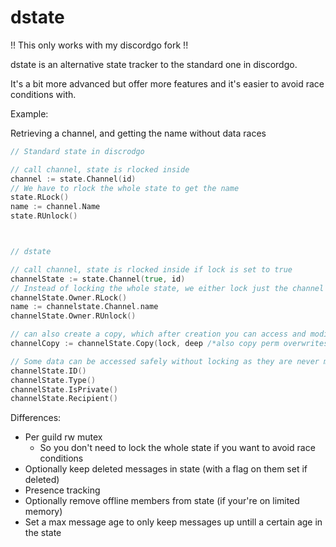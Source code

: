 # dstate

!! This only works with my discordgo fork !!

dstate is an alternative state tracker to the standard one in discordgo.

It's a bit more advanced but offer more features and it's easier to avoid race conditions with.

Example:

Retrieving a channel, and getting the name without data races
```go
// Standard state in discrodgo

// call channel, state is rlocked inside
channel := state.Channel(id)
// We have to rlock the whole state to get the name
state.RLock()
name := channel.Name
state.RUnlock()



// dstate

// call channel, state is rlocked inside if lock is set to true
channelState := state.Channel(true, id)
// Instead of locking the whole state, we either lock just the channel if it's a private channel, or the parent guild
channelState.Owner.RLock()
name := channelstate.Channel.name
channelState.Owner.RUnlock()

// can also create a copy, which after creation you can access and modify fields without worrying about data races as it's a copy
channelCopy := channelState.Copy(lock, deep /*also copy perm overwrites*/)

// Some data can be accessed safely without locking as they are never mutated:
channelState.ID()
channelState.Type()
channelState.IsPrivate()
channelState.Recipient()
```

Differences:

 - Per guild rw mutex
     + So you don't need to lock the whole state if you want to avoid race conditions
 - Optionally keep deleted messages in state (with a flag on them set if deleted)
 - Presence tracking
 - Optionally remove offline members from state (if your're on limited memory)
 - Set a max message age to only keep messages up untill a certain age in the state
